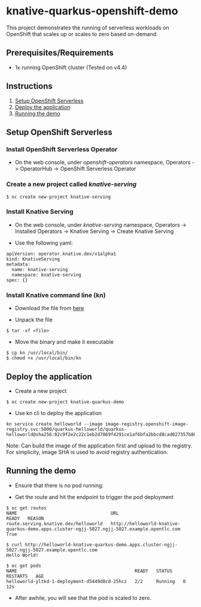 # knative-quarkus-openshift-demo
This project demonstrates the running of serverless workloads on OpenShift that scales up or scales to zero based on-demand.   

## Prerequisites/Requirements
* 1x running OpenShift cluster (Tested on v4.4)

## Instructions
1. [Setup OpenShift Serverless](#setup-openshift-serverless)
2. [Deploy the application](#deploy-the-application) 
3. [Running the demo](#running-the-demo)  

## Setup OpenShift Serverless
### Install OpenShift Serverless Operator
* On the web console, under *openshift-operators* namespace, Operators -> OperatorHub -> OpenShift Serverless Operator

### Create a new project called *knative-serving*
```
$ oc create new-project knative-serving
``` 

### Install Knative Serving
* On the web console, under *knative-serving* namespace, Operators -> Installed Operators -> Knative Serving -> Create Knative Serving

* Use the following yaml:
```
apiVersion: operator.knative.dev/v1alpha1
kind: KnativeServing
metadata:
  name: knative-serving
  namespace: knative-serving
spec: {}

```

### Install Knative command line (kn)
* Download the file from [here](https://mirror.openshift.com/pub/openshift-v4/clients/serverless/latest/)

* Unpack the file
```
$ tar -xf <file>
```

* Move the binary and make it executable
```
$ cp kn /usr/local/bin/
$ chmod +x /usr/local/bin/kn
```
## Deploy the application
* Create a new project
```
$ oc create new-project knative-quarkus-demo
```

* Use kn cli to deploy the application
```
kn service create helloworld --image image-registry.openshift-image-registry.svc:5000/quarkus-helloworld/quarkus-helloworld@sha256:82c9f2e2c22c1eb2d7869f4291ce1af6bfa2bbcd8cad027357b80682b0ca18b2
```
Note: Can build the image of the application first and upload to the registry. For simplicity, image SHA is used to avoid registry authentication.

## Running the demo
* Ensure that there is no pod running:

* Get the route and hit the endpoint to trigger the pod deployment
```
$ oc get routes 
NAME                                   URL                                                                                           READY   REASON
route.serving.knative.dev/helloworld   http://helloworld-knative-quarkus-demo.apps.cluster-ngjj-5027.ngjj-5027.example.opentlc.com   True 

$ curl http://helloworld-knative-quarkus-demo.apps.cluster-ngjj-5027.ngjj-5027.example.opentlc.com
Hello World!

$ oc get pods
NAME                                            READY   STATUS    RESTARTS   AGE
helloworld-yltkd-1-deployment-d5449d8cd-25hcz   2/2     Running   0          12s
```

* After awhile, you will see that the pod is scaled to zero.


